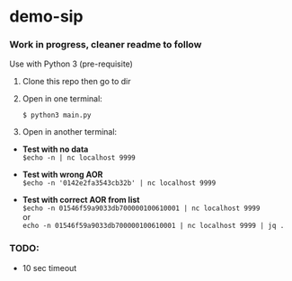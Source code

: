 # demo-sip

### Work in progress, cleaner readme to follow

Use with Python 3 (pre-requisite)

1. Clone this repo then go to dir

2. Open in one terminal:
   
   `$ python3 main.py`

4. Open in another terminal:
  - **Test with no data**\
    `$echo -n | nc localhost 9999`

  - **Test with wrong AOR**\
    `$echo -n '0142e2fa3543cb32b' | nc localhost 9999`

  - **Test with correct AOR from list**\
    `$echo -n 01546f59a9033db700000100610001 | nc localhost 9999`\
    or\
    `echo -n 01546f59a9033db700000100610001 | nc localhost 9999 | jq .`

### TODO:
- 10 sec timeout